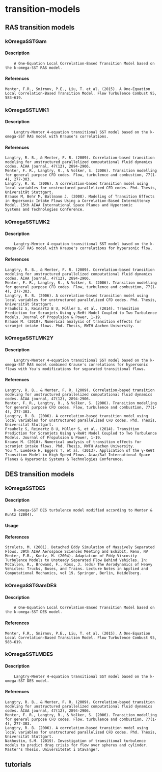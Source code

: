# transition-models

## RAS transition models
### kOmegaSSTGam
#### Description
		A One-Equation Local Correlation-Based Transition Model based on the k-omega-SST RAS model.
#### References
    Menter, F.R., Smirnov, P.E., Liu, T. et al. (2015). A One-Equation Local Correlation-Based Transition Model. Flow Turbulence Combust 95, 583–619.
### kOmegaSSTLMK1
#### Description
		Langtry-Menter 4-equation transitional SST model based on the k-omega-SST RAS model with Krause's correlations.
#### References
    Langtry, R. B., & Menter, F. R. (2009). Correlation-based transition modeling for unstructured parallelized computational fluid dynamics codes. AIAA journal, 47(12), 2894-2906.
    Menter, F. R., Langtry, R., & Volker, S. (2006). Transition modelling for general purpose CFD codes. Flow, turbulence and combustion, 77(1-4), 277-303.
    Langtry, R. B. (2006). A correlation-based transition model using local variables for unstructured parallelized CFD codes. Phd. Thesis, Universität Stuttgart.
    Krause M, Behr M, Ballmann J. (2008). Modeling of Transition Effects in Hypersonic Intake Flows Using a Correlation-Based Intermittency Model. 15th AIAA International Space Planes and Hypersonic
	Systems and Technologies Conference.
### kOmegaSSTLMK2
#### Description
		Langtry-Menter 4-equation transitional SST model based on the k-omega-SST RAS model with Krause's correlations for hypersonic flow.
#### References
    Langtry, R. B., & Menter, F. R. (2009). Correlation-based transition modeling for unstructured parallelized computational fluid dynamics codes. AIAA journal, 47(12), 2894-2906.
    Menter, F. R., Langtry, R., & Volker, S. (2006). Transition modelling for general purpose CFD codes. Flow, turbulence and combustion, 77(1-4), 277-303.
    Langtry, R. B. (2006). A correlation-based transition model using local variables for unstructured parallelized CFD codes. Phd. Thesis, Universität Stuttgart.
    Frauholz S, Reinartz B U, Müller S, et al. (2014). Transition Prediction for Scramjets Using γ-Reθt Model Coupled to Two Turbulence Models. Journal of Propulsion & Power, 1-19.
    Krause M. (2010). Numerical analysis of transition effects for scramjet intake flows. Phd. Thesis, RWTH Aachen University.
### kOmegaSSTLMK2Y
#### Description
		Langtry-Menter 4-equation transitional SST model based on the k-omega-SST RAS model combined Krause's correlations for hypersonic flows with You's modifications for separated transitional flows.
#### References
    Langtry, R. B., & Menter, F. R. (2009). Correlation-based transition modeling for unstructured parallelized computational fluid dynamics codes. AIAA journal, 47(12), 2894-2906.
    Menter, F. R., Langtry, R., & Volker, S. (2006). Transition modelling for general purpose CFD codes. Flow, turbulence and combustion, 77(1-4), 277-303.
    Langtry, R. B. (2006). A correlation-based transition model using local variables for unstructured parallelized CFD codes. Phd. Thesis, Universität Stuttgart.
    Frauholz S, Reinartz B U, Müller S, et al. (2014). Transition Prediction for Scramjets Using γ-Reθt Model Coupled to Two Turbulence Models. Journal of Propulsion & Power, 1-19.
    Krause M. (2010). Numerical analysis of transition effects for scramjet intake flows. Phd. Thesis, RWTH Aachen University.
    You Y, Luedeke H, Eggers T, et al. (2013). Application of the γ-Reθt Transition Model in High Speed Flows. Aiaa/3af International Space Planes & Hypersonic Systems & Technologies Conference. 

## DES transition models
### kOmegaSSTDES
#### Description
		k-omega-SST DES turbulence model modified according to Menter & Kuntz (2004).
#### Usage

#### References
    Strelets, M. (2001). Detached Eddy Simulation of Massively Separated Flows, 39th AIAA Aerospace Sciences Meeting and Exhibit, Reno, NV
    Menter, F.R., Kuntz, M. (2004). Adaptation of Eddy-Viscosity Turbulence	Models to Unsteady Separated Flow Behind Vehicles. In: McCallen, R., Browand, F., Ross, J. (eds) The Aerodynamics of Heavy Vehicles: Trucks, Buses, and Trains. Lecture Notes in Applied and Computational Mechanics, vol 19. Springer, Berlin, Heidelberg.
### kOmegaSSTGamDES
#### Description
		A One-Equation Local Correlation-Based Transition Model based on the k-omega-SST DES model.
#### References
    Menter, F.R., Smirnov, P.E., Liu, T. et al. (2015). A One-Equation Local Correlation-Based Transition Model. Flow Turbulence Combust 95, 583–619.
### kOmegaSSTLMDES
#### Description
		Langtry-Menter 4-equation transitional SST model based on the k-omega-SST DES model.
#### References
    Langtry, R. B., & Menter, F. R. (2009). Correlation-based transition modeling for unstructured parallelized computational fluid dynamics codes. AIAA journal, 47(12), 2894-2906.
    Menter, F. R., Langtry, R., & Volker, S. (2006). Transition modelling for general purpose CFD codes. Flow, turbulence and combustion, 77(1-4), 277-303.
    Langtry, R. B. (2006). A correlation-based transition model using local variables for unstructured parallelized CFD codes. Phd. Thesis, Universität Stuttgart.
    Nakhostin, S.M. (2019). Investigation of transitional turbulence models to predict drag crisis for flow over spheres and cylinder. Master's Thesis, Universitetet i Stavanger.
    
## tutorials
